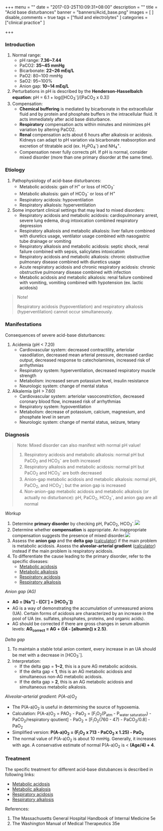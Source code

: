 +++
menu = ""
date = "2017-03-25T10:09:31+08:00"
description = ""
title = "Acid base disturbances"
banner = "banners/Acid_base.png"
images = [
]
disable_comments = true
tags = ["fluid and electrolytes"
]
categories = ["clinical practice"
]

+++
### Introduction
1. Normal range:
    - pH range: **7.36~7.44**
    - PaCO2: **35~45 mmHg**
    - Bicarbonate: **22~26 mEq/L**
    - PaO2: 80~100 mmHg
    - SaO2: 95~100%
    - Anion gap: **10~14 mEq/L**
2. Perturbations in pH is described by the **Henderson-Hasselbalch equation**: pH = 6.1 + log([HCO<sub>3</sub><sup>-</sup>]/[PaCO<sub>2</sub> x 0.3])
3. Compensation:
    - **Chemical buffering** is mediated by bicarbonate in the extracellular fluid and by protein and phosphate buffers in the intracellular fluid. It acts immediately after acid base disturbance.
    - **Respiratory** compensation acts within minutes and minimizes pH variation by altering PaCO2.
    - **Renal** compensation acts about 6 hours after alkalosis or acidosis. Kidneys can adapt to pH variation via bicarbonate reabsorption and excretion of titratable acid (ex. H<sub>2</sub>PO<sub>4</sub><sup>-</sup>) and NH<sub>4</sub><sup>+</sup>.
    - Compensation never fully corrects pH. If pH is normal, consider mixed disorder (more than one primary disorder at the same time).

<!--more-->
### Etiology
1. Pathophysiology of acid-base disturbances:
    - Metabolic acidosis: gain of H<sup>+</sup> or loss of HCO<sub>3</sub><sup>-</sup>
    - Metabolic alkalosis: gain of HCO<sub>3</sub><sup>-</sup> or loss of H<sup>+</sup>
    - Respiratory acidosis: hypoventilation
    - Respiratory alkalosis: hyperventilation
2. Some important clinical settings that may lead to mixed disorders:
    - Respiratory acidosis and metabolic acidosis: cardiopulmonary arrest, severe lung edema, drug intoxication combined respiratory depression
    - Respiratory alkalosis and metabolic alkalosis: liver failure combined with diuretics usage, ventilator usage combined with nasogastric tube drainage or vomiting
    - Respiratory alkalosis and metabolic acidosis: septic shock, renal failure combined with sepsis, salicylates intoxication
    - Respiratory acidosis and metabolic alkalosis: chronic obstructive pulmonary disease combined with diuretics usage
    - Acute respiratory acidosis and chronic respiratory acidosis: chronic obstructive pulmonary disease combined with infection
    - Metabolic acidosis and metabolic alkalosis: renal failure combined with vomiting, vomiting combined with hypotension (ex. lactic acidosis)

> Note!
> 
> Respiratory acidosis (hypoventilation) and respiratory alkalosis (hyperventilation) cannot occur simultaneously.

### Manifestations
Consequences of severe acid-base disturbances:

1. Acidemia (pH < 7.20)
    - Cardiovascular system: decreased contractility, arteriolar vasodilation, decreased mean arterial pressure, decreased cardiac output, decreased response to catecholamines, increased risk of arrhythmias
    - Respiratory system: hyperventilation, decreased respiratory muscle strength
    - Metabolism: increased serum potassium level, insulin resistance
    - Neurologic system: change of mental status
2. Alkalemia (pH > 7.60)
    - Cardiovascular system: arteriolar vasoconstriction, decreased coronary blood flow, increased risk of arrhythmias
    - Respiratory system: hypoventilation
    - Metabolism: decrease of potassium, calcium, magnesium, and phosphate level in serum
    - Neurologic system: change of mental status, seizure, tetany

### Diagnosis
> Note: Mixed disorder can also manifest with normal pH value!
> 
> 1. Respiratory acidosis and metabolic alkalosis: normal pH but PaCO<sub>2</sub> and HCO<sub>3</sub><sup>-</sup> are both increased
> 2. Respiratory alkalosis and metabolic acidosis: normal pH but PaCO<sub>2</sub> and HCO<sub>3</sub><sup>-</sup> are both decreased
> 3. Anion-gap metabolic acidosis and metabolic alkalosis: normal pH, PaCO<sub>2</sub>, and HCO<sub>3</sub><sup>-</sup>; but the anion gap is increased
> 4. Non-anion-gap metabolic acidosis and metabolic alkalosis (or actually no disturbance): pH, PaCO<sub>2</sub>, HCO<sub>3</sub><sup>-</sup>, and anion gap are all normal

_Workup_

1. Determine **primary disorder** by checking pH, PaCO<sub>2</sub>, HCO<sub>3</sub><sup>-</sup>.![](/img/Acid_base_1.png)
2. Determine whether **compensation** is appropriate. An inappropriate compensation suggests the presence of mixed disorder.![](/img/Acid_base_2.png)
3. Assess the **anion gap** and the **delta gap** ([calculator](https://www.mdcalc.com/anion-gap)) if the main problem is metabolic acidosis. Assess the **alveolar-arterial gradient** ([calculator](https://www.mdcalc.com/a-a-o2-gradient)) instead if the main problem is respiratory acidosis.
4. To differentiate the cause leading to the primary disorder, refer to the specific diseases:
    - [Metabolic acidosis](https://louislimd.github.io/2017/03/26/metabolic_acidosis/)
    - [Metabolic alkalosis](https://louislimd.github.io/2017/03/26/metabolic_alkalosis/)
    - [Respiratory acidosis](https://louislimd.github.io/2017/03/26/respiratory_acidosis/)
    - [Respiratory alkalosis](https://louislimd.github.io/2017/03/26/respiratory_alkalosis/)

_Anion gap (AG)_

- **AG = [Na<sup>+</sup>] - ([Cl<sup>-</sup>] + [HCO<sub>3</sub><sup>-</sup>])**
- AG is a way of demonstrating the accumulation of unmeasured anions (UA). Certain forms of acidosis are characterized by an increase in the pool of UA (ex. sulfates, phosphates, proteins, and organic acids).
- AG should be corrected if there are gross changes in serum albumin levels: **AG<sub>correct</sub> = AG + {(4 - [albumin]) x 2.5}**.

_Delta gap_

1. To maintain a stable total anion content, every increase in an UA should be met with a decrease in [HCO<sub>3</sub><sup>-</sup>].
2. Interpretation:
    - If the delta gap = **1~2**, this is a pure AG metabolic acidosis.
    - If the delta gap < **1**, this is an AG metabolic acidosis and simultaneous non-AG metabolic acidosis.
    - If the delta gap > **2**, this is an AG metabolic acidosis and simultaneous metabolic alkalosis.

_Alveolar-arterial gradient: P(A-a)O<sub>2</sub>_

- The P(A-a)O<sub>2</sub> is useful in determining the source of hypoxemia.
- Calculation: P(A-a)O<sub>2</sub> = PAO<sub>2</sub> - PaO<sub>2</sub> = [F<sub>i</sub>O<sub>2</sub>(P<sub>atm</sub> - P<sub>water saturation</sub>) - PaCO<sub>2</sub>/respiratory qoutient] - PaO<sub>2</sub> = [F<sub>i</sub>O<sub>2</sub>(760 - 47) - PaCO<sub>2</sub>/0.8] - PaO<sub>2</sub>
- Simplified version: **P(A-a)O<sub>2</sub> = (F<sub>i</sub>O<sub>2</sub> x 713 - PaCO<sub>2</sub> x 1.25) - PaO<sub>2</sub>**
- The normal value of P(A-a)O<sub>2</sub> is about 10 mmHg. Generally, it increases with age. A conservative estimate of normal P(A-a)O<sub>2</sub> is < **(Age/4) + 4**.

### Treatment
The specific treatment for different acid-base distubances is described in following links:

- [Metabolic acidosis](https://louislimd.github.io/2017/03/26/metabolic_acidosis/)
- [Metabolic alkalosis](https://louislimd.github.io/2017/03/26/metabolic_alkalosis/)
- [Respiratory acidosis](https://louislimd.github.io/2017/03/26/respiratory_acidosis/)
- [Respiratory alkalosis](https://louislimd.github.io/2017/03/26/respiratory_alkalosis/)

References:

1. The Massachusetts General Hospital Handbook of Internal Medicine 5e
2. The Washington Manual of Medical Therapeutics 35e
